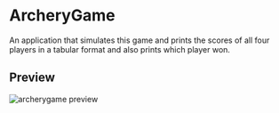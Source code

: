 # ArcheryGame
An application that simulates this game and prints the scores of all four players in a tabular format and also prints which player won.


## Preview
![archerygame preview](https://user-images.githubusercontent.com/80782493/211174911-c4a9fdc1-3a9b-472e-8c8b-a9ec977881fb.png)
